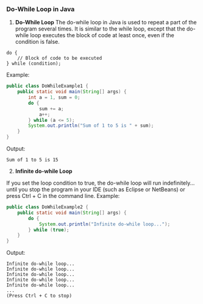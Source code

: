 ### Do-While Loop in Java
1. **Do-While Loop**
The do-while loop in Java is used to repeat a part of the program several times. It is similar to the while loop, except that the do-while loop executes the block of code at least once, even if the condition is false.
```
do {
    // Block of code to be executed
} while (condition);
```
Example:
```java
public class DoWhileExample1 {
    public static void main(String[] args) {
        int a = 1, sum = 0;
        do {
            sum += a;
            a++;
        } while (a <= 5);
        System.out.println("Sum of 1 to 5 is " + sum);
    }
}
```
Output:
```
Sum of 1 to 5 is 15
```
2. **Infinite do-while Loop**

If you set the loop condition to true, the do-while loop will run indefinitely... until you stop the program in your IDE (such as Eclipse or NetBeans) or press Ctrl + C in the command line.
Example:
```java
public class DoWhileExample2 {
    public static void main(String[] args) {
        do {
            System.out.println("Infinite do-while loop...");
        } while (true);
    }
}
```
Output:
```
Infinite do-while loop...
Infinite do-while loop...
Infinite do-while loop...
Infinite do-while loop...
Infinite do-while loop...
...
(Press Ctrl + C to stop)
```